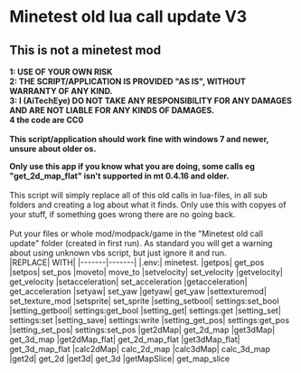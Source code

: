 # Minetest old lua call update V3<br>
## This is not a minetest mod<br>
**1: USE OF YOUR OWN RISK**<br>
**2: THE SCRIPT/APPLICATION IS PROVIDED "AS IS", WITHOUT WARRANTY OF ANY KIND.**<br>
**3: I (AiTechEye) DO NOT TAKE ANY RESPONSIBILITY FOR ANY DAMAGES AND ARE NOT LIABLE FOR ANY KINDS OF DAMAGES.**<br>
**4 the code are CC0**<br>
<br>
**This script/application should work fine with windows 7 and newer, unsure about older os.**<br>

**Only use this app if you know what you are doing, some calls eg "get_2d_map_flat" isn't supported in mt 0.4.16 and older.**<br>
<br>
This script will simply replace all of this old calls in lua-files, in all sub folders and creating a log about what it finds.
Only use this with copyes of your stuff, if something goes wrong there are no going back.
<br>
<br>
Put your files or whole mod/modpack/game in the "Minetest old call update" folder (created in first run).
As standard you will get a warning about using unknown vbs script, but just ignore it and run.
<br>
|REPLACE|		WITH|
|-------|-------|
|.env:|		minetest.
|getpos|		get_pos
|setpos|		set_pos
|moveto|	move_to
|setvelocity|	set_velocity
|getvelocity|	get_velocity
|setacceleration|	set_acceleration
|getacceleration|	get_acceleration
|setyaw|		set_yaw
|getyaw|		get_yaw
|settexturemod|	set_texture_mod
|setsprite|	set_sprite
|setting_setbool|	settings:set_bool
|setting_getbool|	settings:get_bool
|setting_get|	settings:get
|setting_set|	settings:set
|setting_save|	settings:write
|setting_get_pos|	settings:get_pos
|setting_set_pos|	settings:set_pos
|get2dMap|	get_2d_map
|get3dMap|	get_3d_map
|get2dMap_flat|	get_2d_map_flat
|get3dMap_flat|	get_3d_map_flat
|calc2dMap|	calc_2d_map
|calc3dMap|	calc_3d_map
|get2d|		get_2d
|get3d|		get_3d
|getMapSlice|	get_map_slice



